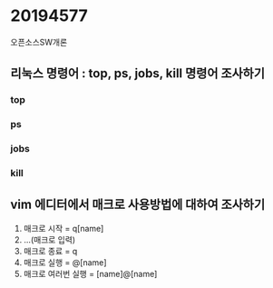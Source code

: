 # 20194577
오픈소스SW개론

## 리눅스 명령어 : top, ps, jobs, kill 명령어 조사하기
### top

### ps

### jobs

### kill

## vim 에디터에서 매크로 사용방법에 대하여 조사하기
1. 매크로 시작 = q[name]
2.  ...(매크로 입력)
3.  매크로 종료 = q
4.  매크로 실행 = @[name]
5.  매크로 여러번 실행 = [name]@[name]
